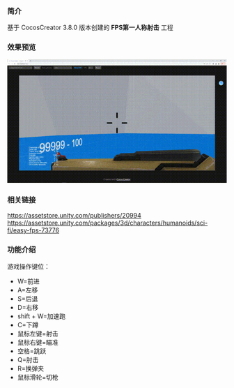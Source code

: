 ### 简介
基于 CocosCreator 3.8.0 版本创建的 **FPS第一人称射击** 工程

### 效果预览
![image](../../../gif/202209/2022091501.gif)

### 相关链接
https://assetstore.unity.com/publishers/20994
https://assetstore.unity.com/packages/3d/characters/humanoids/sci-fi/easy-fps-73776

### 功能介绍
游戏操作键位：
- W=前进
- A=左移
- S=后退
- D=右移
- shift + W=加速跑
- C=下蹲
- 鼠标左键=射击
- 鼠标右键=瞄准
- 空格=跳跃
- Q=肘击
- R=换弹夹
- 鼠标滑轮=切枪